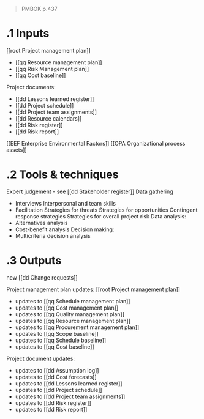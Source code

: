 > PMBOK p.437
# .1 Inputs

[[root Project management plan]]
* [[qq Resource management plan]]
* [[qq Risk Management plan]]
* [[qq Cost baseline]]

Project documents:
* [[dd Lessons learned register]]
* [[dd Project schedule]]
* [[dd Project team assignments]]
* [[dd Resource calendars]]
* [[dd Risk register]]
* [[dd Risk report]]

[[EEF Enterprise Environmental Factors]]
[[OPA Organizational process assets]]

# .2 Tools & techniques
Expert judgement - see [[dd Stakeholder register]]
Data gathering
* Interviews
Interpersonal and team skills
* Facilitation
Strategies for threats
Strategies for opportunities
Contingent response strategies
Strategies for overall project risk
Data analysis:
* Alternatives analysis
* Cost-benefit analysis
Decision making:
* Multicriteria decision analysis

# .3 Outputs
new [[dd Change requests]]

Project management plan updates: [[root Project management plan]]
* updates to [[qq Schedule management plan]]
* updates to [[qq Cost management plan]]
* updates to [[qq Quality management plan]]
* updates to [[qq Resource management plan]]
* updates to [[qq Procurement management plan]]
* updates to [[qq Scope baseline]]
* updates to [[qq Schedule baseline]]
* updates to [[qq Cost baseline]]

Project document updates:
* updates to [[dd Assumption log]]
* updates to [[dd Cost forecasts]]
* updates to [[dd Lessons learned register]]
* updates to [[dd Project schedule]]
* updates to [[dd Project team assignments]]
* updates to [[dd Risk register]]
* updates to [[dd Risk report]]


